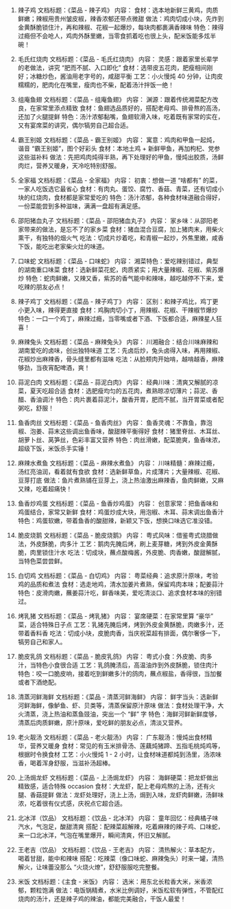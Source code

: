 1. 辣子鸡
   文档标题：《菜品 - 辣子鸡》
   内容：
   食材：选本地新鲜三黄鸡，肉质鲜嫩；辣椒用贵州皱皮椒，辣香浓郁还带点微甜
   做法：鸡肉切成小块，先炸到金黄酥脆锁住汁，再和辣椒、花椒一起爆炒，每块肉都裹满香辣味
   特色：辣得过瘾但不会呛人，鸡肉外酥里嫩，当零食抓着吃也很上头，配米饭能多炫半碗！

2. 毛氏红烧肉
   文档标题：《菜品 - 毛氏红烧肉》
   内容：
   灵感：跟着家里长辈学的老做法，讲究 “肥而不腻、入口即化”
   食材：选带皮五花肉，肥瘦相间刚好；冰糖炒色，酱油用老字号的，咸甜平衡
   工艺：小火慢炖 40 分钟，让肉皮糯糯的，肥肉化在嘴里，瘦肉也不柴，配着汤汁拌饭一绝！



3. 组庵鱼翅
   文档标题：《菜品 - 组庵鱼翅》
   内容：
   渊源：跟着传统湘菜配方改良，在家常里添点精致
   食材：鱼翅选品质好的，搭配老母鸡、排骨熬的高汤，还加了火腿提鲜
   特色：汤汁浓郁黏嘴，鱼翅软滑入味，吃着既有家常的实在，又有宴席菜的讲究，偶尔犒劳自己超合适。



4. 霸王别姬
   文档标题：《菜品 - 霸王别姬》
   内容：
   寓意：鸡肉和甲鱼一起炖，谐音 “霸王别姬”，图个好彩头
   食材：本地土鸡 + 新鲜甲鱼，再加枸杞、党参这些滋补料
   做法：先把鸡肉炖得半熟，再下处理好的甲鱼，慢炖出胶质，汤鲜肉烂，营养又暖身，天冷吃特别舒服。



5. 全家福
   文档标题：《菜品 - 全家福》
   内容：
   初衷：想做一道 “啥都有” 的菜，一家人吃饭选它最省心
   食材：有肉丸、蛋饺、腐竹、香菇、青菜，还有切成小块的红烧肉，食材都是家常爱吃的
   特色：汤汁浓郁，各种食材味道融合得好，一份菜能尝到多种滋味，满满一盘超有满足感。



6. 邵阳猪血丸子
   文档标题：《菜品 - 邵阳猪血丸子》
   内容：
   家乡味：从邵阳老家带来的做法，是忘不了的家乡菜
   食材：猪血混合豆腐，加上猪肉末，用柴火熏干，有独特的烟火气
   吃法：切成片炒着吃，和青椒一起炒，外焦里嫩，咸香下饭，能吃出老家柴火灶的味道。



7. 口味蛇
   文档标题：《菜品 - 口味蛇》
   内容：
   湘菜特色：爱吃辣别错过，典型的湖南重口味菜
   食材：选新鲜菜花蛇，肉质紧实；用大量辣椒、花椒、紫苏爆炒
   特色：蛇肉鲜嫩，又辣又香，紫苏的香气能中和辣味，越吃越停不下来，爱吃辣的朋友必点！



8. 辣子鸡丁
   文档标题：《菜品 - 辣子鸡丁》
   内容：
   区别：和辣子鸡比，鸡丁更小更入味，辣得更直接
   食材：鸡胸肉切小丁，用辣椒、花椒、干辣椒节爆炒
   特色：一口一个鸡丁，麻辣过瘾，当零嘴或者下酒、下饭都合适，麻辣星人狂喜！



9. 麻辣兔头
   文档标题：《菜品 - 麻辣兔头》
   内容：
   川湘融合：结合川味麻辣和湖南爱吃的卤味，创出独特味道
   工艺：先卤后炒，兔头卤得入味，再用辣椒、花椒炒出麻辣香，骨头缝里都有滋味
   吃法：从脸颊肉开始啃，越啃越香，麻辣够劲，当夜宵配啤酒，爽！



10. 蒜泥白肉
    文档标题：《菜品 - 蒜泥白肉》
    内容：
    经典川味：清爽又解腻的凉菜，夏天吃超合适
    食材：选肥瘦均匀的五花肉，煮熟晾凉切薄片；蒜泥、香醋、香油调汁
    特色：肉片裹着蒜泥汁，酸香开胃，肥而不腻，当开胃菜或者配粥吃，舒服！



11. 鱼香肉丝
    文档标题：《菜品 - 鱼香肉丝》
    内容：
    鱼香灵魂：不靠鱼，靠泡椒、泡姜、蒜末这些调出鱼香味，酸甜辣平衡得好
    食材：猪里脊丝、木耳丝、胡萝卜丝、莴笋丝，色彩丰富又营养
    特色：肉丝滑嫩，配菜脆爽，鱼香味浓，超级下饭，米饭杀手实锤！



12. 麻辣水煮鱼
    文档标题：《菜品 - 麻辣水煮鱼》
    内容：
    川味精髓：麻辣过瘾，汤红亮油润，看着就有食欲
    食材：选新鲜草鱼，片成薄片；大量辣椒、花椒、豆芽打底
    做法：鱼片煮熟铺在豆芽上，浇上热油激出麻辣香，鱼肉鲜嫩，又麻又辣，吃着超痛快！



13. 鱼香炒鸡蛋
    文档标题：《菜品 - 鱼香炒鸡蛋》
    内容：
    创意家常：把鱼香味和鸡蛋结合，家常又新鲜
    食材：鸡蛋炒成大块，用泡椒、木耳、蒜末调出鱼香汁
    特色：鸡蛋软嫩，带着鱼香的酸甜辣，新颖又下饭，想换口味选它准没错。



14. 脆皮烧鹅
    文档标题：《菜品 - 脆皮烧鹅》
    内容：
    粤式风味：借鉴粤式烧腊做法，外皮酥脆，肉多汁
    工艺：鹅肉先腌后烤，刷上麦芽糖，烤到外皮金黄酥脆，肉里锁住汁水
    吃法：切成块，蘸点酸梅酱，外皮脆、肉香嫩，酸甜解腻，当特色菜尝尝鲜。



15. 白切鸡
    文档标题：《菜品 - 白切鸡》
    内容：
    粤菜经典：追求原汁原味，考验鸡的品质和煮法
    食材：选走地鸡，清水加姜片煮熟，保留鸡肉本味；配姜蒜汁
    特色：皮滑肉嫩，蘸姜蒜汁吃，鲜香味美，爱吃清淡口、追求食材本味的别错过。



16. 烤乳猪
    文档标题：《菜品 - 烤乳猪》
    内容：
    宴席硬菜：在家常里算 “豪华” 菜，适合特殊日子点
    工艺：乳猪先腌后烤，烤到外皮金黄酥脆，肉嫩多汁，还带着香料香
    吃法：切成小块，皮脆肉香，当庆祝菜超有排面，偶尔奢侈一下，犒劳自己和家人。



17. 脆皮乳鸽
    文档标题：《菜品 - 脆皮乳鸽》
    内容：
    粤式小食：外皮脆、肉多汁，当特色小食很合适
    工艺：乳鸽腌渍后，高温油炸到外皮酥脆，锁住肉汁
    特色：咬一口脆皮响，接着吃到鲜嫩多汁的鸽肉，蘸点椒盐，香得很，当加餐或者下酒绝配。



18. 清蒸河鲜海鲜
    文档标题：《菜品 - 清蒸河鲜海鲜》
    内容：
    鲜字当头：选新鲜河鲜海鲜，像鲈鱼、虾、贝类等，清蒸保留原汁原味
    做法：食材处理干净，大火清蒸，浇上热油和蒸鱼豉油，突出一个 “鲜” 字
    特色：海鲜河鲜新鲜度够，清蒸后肉质鲜嫩，原汁原味，爱吃鲜的朋友必点，清淡又营养。



19. 老火靓汤
    文档标题：《菜品 - 老火靓汤》
    内容：
    广东靓汤：慢炖出食材精华，营养又暖身
    食材：常见的有玉米排骨汤、莲藕炖猪蹄、五指毛桃炖鸡等，根据时令换食材
    工艺：小火慢炖 1 - 2 小时，让食材味道都炖到汤里，汤浓味香，喝着浑身舒服，当滋补汤超棒。



20. 上汤焗龙虾
    文档标题：《菜品 - 上汤焗龙虾》
    内容：
    海鲜硬菜：把龙虾做出精致感，适合特殊 occasion
    食材：大龙虾，配上老母鸡熬的上汤，还有火腿、香菇提鲜
    做法：龙虾处理好，浇上上汤，焗到入味，龙虾肉鲜嫩，汤鲜味浓，吃着很有仪式感，庆祝点它超合适。



21. 北冰洋（饮品）
    文档标题：《饮品 - 北冰洋》
    内容：
    童年回忆：经典橘子味汽水，气泡足，酸甜清爽
    搭配：配辣菜超解辣，吃着麻辣的辣子鸡、口味蛇，来一口北冰洋，气泡在嘴里爆开，瞬间清爽，怀旧又解腻。



22. 王老吉（饮品）
    文档标题：《饮品 - 王老吉》
    内容：
    清热解火：草本配方，喝着甘甜，能中和辣味
    搭配：吃辣菜（像口味蛇、麻辣兔头）时来一罐，清热解火，让味蕾没那么 “火烧火燎”，舒舒服服吃完整餐。



23. 米饭
    文档标题：《主食 - 米饭》
    内容：
    选米：用东北长粒香大米，米香浓郁，颗粒饱满
    做法：电饭锅精煮，水米比例调好，米饭松软有弹性，不管配红烧肉的汤汁，还是辣子鸡的辣油，都能完美融合，干饭人最爱！